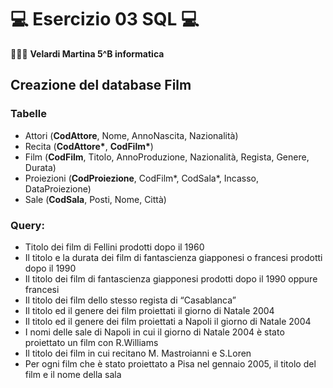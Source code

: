 # 💻 Esercizio 03 SQL 💻

👩🏻‍💻 __Velardi Martina 5^B informatica__

## Creazione del database Film
### Tabelle
* Attori (__**CodAttore**__, Nome, AnnoNascita, Nazionalità)
* Recita (__**CodAttore***__, __**CodFilm***__)
* Film (__**CodFilm**__, Titolo, AnnoProduzione, Nazionalità, Regista, Genere, Durata)
* Proiezioni (__**CodProiezione**__, CodFilm*, CodSala*, Incasso, DataProiezione)
* Sale (__**CodSala**__, Posti, Nome, Città)

### Query:
* Titolo dei film di Fellini prodotti dopo il 1960
* Il titolo e la durata dei film di fantascienza giapponesi o francesi prodotti dopo il 1990
* Il titolo dei film di fantascienza giapponesi prodotti dopo il 1990 oppure francesi
* Il titolo dei film dello stesso regista di “Casablanca”
* Il titolo ed il genere dei film proiettati il giorno di Natale 2004
* Il titolo ed il genere dei film proiettati a Napoli il giorno di Natale 2004
* I nomi delle sale di Napoli in cui il giorno di Natale 2004 è stato proiettato un film con R.Williams
* Il titolo dei film in cui recitano M. Mastroianni e S.Loren
* Per ogni film che è stato proiettato a Pisa nel gennaio 2005, il titolo del film e il nome della sala